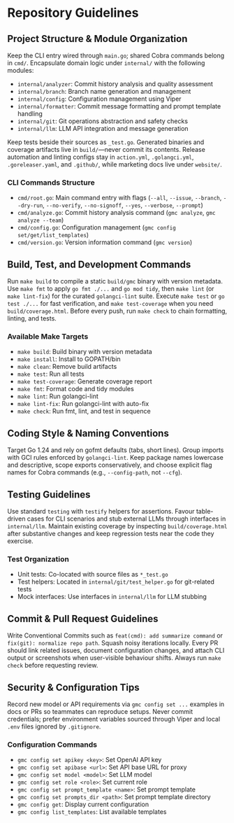 # Repository Guidelines

## Project Structure & Module Organization

Keep the CLI entry wired through `main.go`; shared Cobra commands belong in `cmd/`. Encapsulate domain logic under `internal/` with the following modules:

- `internal/analyzer`: Commit history analysis and quality assessment
- `internal/branch`: Branch name generation and management
- `internal/config`: Configuration management using Viper
- `internal/formatter`: Commit message formatting and prompt template handling
- `internal/git`: Git operations abstraction and safety checks
- `internal/llm`: LLM API integration and message generation

Keep tests beside their sources as `_test.go`. Generated binaries and coverage artifacts live in `build/`—never commit its contents. Release automation and linting configs stay in `action.yml`, `.golangci.yml`, `.goreleaser.yaml`, and `.github/`, while marketing docs live under `website/`.

### CLI Commands Structure

- `cmd/root.go`: Main command entry with flags (`--all`, `--issue`, `--branch`, `--dry-run`, `--no-verify`, `--no-signoff`, `--yes`, `--verbose`, `--prompt`)
- `cmd/analyze.go`: Commit history analysis command (`gmc analyze`, `gmc analyze --team`)
- `cmd/config.go`: Configuration management (`gmc config set/get/list_templates`)
- `cmd/version.go`: Version information command (`gmc version`)

## Build, Test, and Development Commands

Run `make build` to compile a static `build/gmc` binary with version metadata. Use `make fmt` to apply `go fmt ./...` and `go mod tidy`, then `make lint` (or `make lint-fix`) for the curated `golangci-lint` suite. Execute `make test` or `go test ./...` for fast verification, and `make test-coverage` when you need `build/coverage.html`. Before every push, run `make check` to chain formatting, linting, and tests.

### Available Make Targets

- `make build`: Build binary with version metadata
- `make install`: Install to GOPATH/bin
- `make clean`: Remove build artifacts
- `make test`: Run all tests
- `make test-coverage`: Generate coverage report
- `make fmt`: Format code and tidy modules
- `make lint`: Run golangci-lint
- `make lint-fix`: Run golangci-lint with auto-fix
- `make check`: Run fmt, lint, and test in sequence

## Coding Style & Naming Conventions

Target Go 1.24 and rely on gofmt defaults (tabs, short lines). Group imports with GCI rules enforced by `golangci-lint`. Keep package names lowercase and descriptive, scope exports conservatively, and choose explicit flag names for Cobra commands (e.g., `--config-path`, not `--cfg`).

## Testing Guidelines

Use standard `testing` with `testify` helpers for assertions. Favour table-driven cases for CLI scenarios and stub external LLMs through interfaces in `internal/llm`. Maintain existing coverage by inspecting `build/coverage.html` after substantive changes and keep regression tests near the code they exercise.

### Test Organization

- Unit tests: Co-located with source files as `*_test.go`
- Test helpers: Located in `internal/git/test_helper.go` for git-related tests
- Mock interfaces: Use interfaces in `internal/llm` for LLM stubbing

## Commit & Pull Request Guidelines

Write Conventional Commits such as `feat(cmd): add summarize command` or `fix(git): normalize repo path`. Squash noisy iterations locally. Every PR should link related issues, document configuration changes, and attach CLI output or screenshots when user-visible behaviour shifts. Always run `make check` before requesting review.

## Security & Configuration Tips

Record new model or API requirements via `gmc config set ...` examples in docs or PRs so teammates can reproduce setups. Never commit credentials; prefer environment variables sourced through Viper and local `.env` files ignored by `.gitignore`.

### Configuration Commands

- `gmc config set apikey <key>`: Set OpenAI API key
- `gmc config set apibase <url>`: Set API base URL for proxy
- `gmc config set model <model>`: Set LLM model
- `gmc config set role <role>`: Set current role
- `gmc config set prompt_template <name>`: Set prompt template
- `gmc config set prompts_dir <path>`: Set prompt template directory
- `gmc config get`: Display current configuration
- `gmc config list_templates`: List available templates
